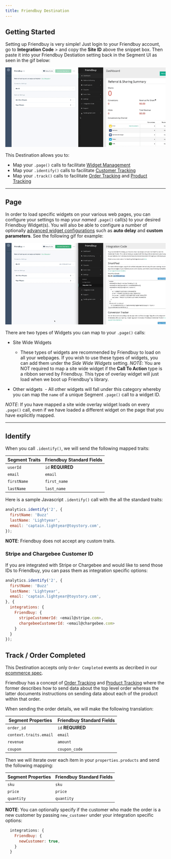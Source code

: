 ```yaml
---
title: Friendbuy Destination
---
```


## Getting Started

Setting up Friendbuy is very simple! Just login to your Friendbuy account, go to **Integration Code** > and copy the **Site ID** above the snippet box. Then paste it into your Friendbuy Destiation setting back in the Segment UI as seen in the gif below:

![](images/f02339b0c4d567e1413c6f3891062c98.gif)

This Destination allows you to:

- Map your `.page()` calls to facilitate [Widget Management](http://developers.friendbuy.com/#widget-management)
- Map your `.identify()` calls to facilitate [Customer Tracking](http://developers.friendbuy.com/#customer-tracking)
- Map your `.track()` calls to facilitate [Order Tracking](http://developers.friendbuy.com/#order-tracking) and [Product Tracking](http://developers.friendbuy.com/#product-tracking)

----------
## Page

In order to load specific widgets on your various web pages, you can configure your settings to map your _named_ `.page()` call(s) to your desired Friendbuy Widget(s). You will also be able to configure a number of optionally [advanced widget configurations](http://developers.friendbuy.com/#widget-options) such as **auto delay** and **custom parameters**. See the following gif for example:

![](images/23163f90cfc1f375f6c0da3a06060da4.gif)

There are two types of Widgets you can map to your `.page()` calls:

- Site Wide Widgets
  - These types of widgets are recommended by Friendbuy to load on all your webpages. If you wish to use these types of widgets, you can add them under the *Side Wide Widgets* setting. _NOTE_: You are NOT required to map a site wide widget if the **Call To Action** type is a ribbon served by Friendbuy. This type of overlay widget will just load when we boot up Friendbuy's library.

- Other widgets
  - All other widgets will fall under this category whereby you can map the `name` of a unique Segment `.page()` call to a widget ID.

_NOTE_: If you have mapped a site wide overlay widget loads on every `.page()` call, even if we have loaded a different widget on the page that you have explicitly mapped.

----------
## Identify

When you call `.identify()`, we will send the following mapped traits:

| **Segment Traits**    | **Friendbuy Standard Fields** |
| --------------------- | ----------------------------- |
| `userId`              | `id` **REQUIRED**             |
| `email`               | `email`                       |
| `firstName`           | `first_name`                  |
| `lastName`            | `last_name`                   |

Here is a sample Javascript  `.identify()` call with the all the standard traits:

```js
analytics.identify('2', {
  firstName: 'Buzz'
  lastName: 'Lightyear',
  email: 'captain.lightyear@toystory.com',
});
```

**NOTE**: Friendbuy does not accept any custom traits.

### Stripe and Chargebee Customer ID

If you are integrated with Stripe or Chargebee and would like to send those IDs to Friendbuy, you can pass them as integration specific options:

```js
analytics.identify('2', {
  firstName: 'Buzz'
  lastName: 'Lightyear',
  email: 'captain.lightyear@toystory.com',
}, {
  integrations: {
    Friendbuy: {
      stripeCustomerId: <email@stripe.com>,
      chargebeeCustomerId: <email@chargebee.com>
    }
  }
});
```

## Track / Order Completed

This Destination accepts only `Order Completed` events as decribed in our [ecommerce spec](https://segment.com/docs/connections/spec/ecommerce/v2/#order-completed).

Friendbuy has a concept of [Order Tracking](http://developers.friendbuy.com/#order-tracking) and [Product Tracking](http://developers.friendbuy.com/#product-tracking) where the former describes how to send data about the top level order whereas the latter documents instructions on sending data about each of the product within that order.

When sending the order details, we will make the following translation:

| **Segment Properties**    | **Friendbuy Standard Fields** |
| ------------------------- | ----------------------------- |
| `order_id`                | `id` **REQUIRED**             |
| `context.traits.email`    | `email`                       |
| `revenue`                 | `amount`                      |
| `coupon`                  | `coupon_code`                 |

Then we will iterate over each item in your `properties.products` and send the following mapping:


| **Segment Properties**  | **Friendbuy Standard Fields** |
| ----------------------- | ----------------------------- |
| `sku`                   | `sku`                         |
| `price`                 | `price`                       |
| `quantity`              | `quantity`                    |

**NOTE**: You can optionally specify if the customer who made the order is a new customer by passing `new_customer` under your integration specific options:

```js
  integrations: {
    Friendbuy: {
      newCustomer: true,
    }
  }
```
